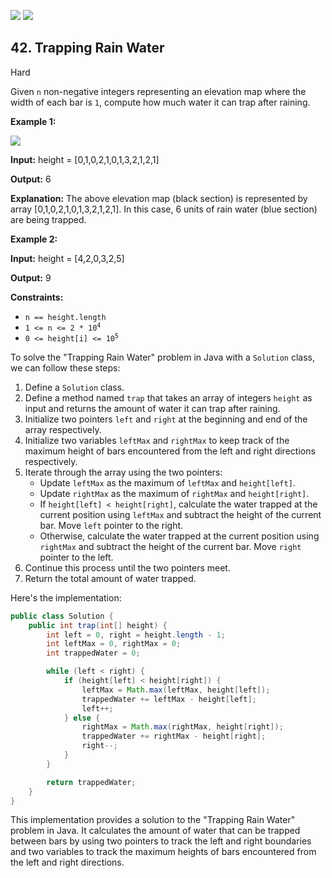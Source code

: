 [![](https://img.shields.io/github/stars/LeetCode-Top-Interview-150/LeetCode-Top-Interview-150?label=Stars&style=flat-square)](https://github.com/LeetCode-Top-Interview-150/LeetCode-Top-Interview-150)
[![](https://img.shields.io/github/forks/LeetCode-Top-Interview-150/LeetCode-Top-Interview-150?label=Fork%20me%20on%20GitHub%20&style=flat-square)](https://github.com/LeetCode-Top-Interview-150/LeetCode-Top-Interview-150/fork)

## 42\. Trapping Rain Water

Hard

Given `n` non-negative integers representing an elevation map where the width of each bar is `1`, compute how much water it can trap after raining.

**Example 1:**

![](https://assets.leetcode.com/uploads/2018/10/22/rainwatertrap.png)

**Input:** height = [0,1,0,2,1,0,1,3,2,1,2,1]

**Output:** 6

**Explanation:** The above elevation map (black section) is represented by array [0,1,0,2,1,0,1,3,2,1,2,1]. In this case, 6 units of rain water (blue section) are being trapped. 

**Example 2:**

**Input:** height = [4,2,0,3,2,5]

**Output:** 9 

**Constraints:**

*   `n == height.length`
*   <code>1 <= n <= 2 * 10<sup>4</sup></code>
*   <code>0 <= height[i] <= 10<sup>5</sup></code>

To solve the "Trapping Rain Water" problem in Java with a `Solution` class, we can follow these steps:

1. Define a `Solution` class.
2. Define a method named `trap` that takes an array of integers `height` as input and returns the amount of water it can trap after raining.
3. Initialize two pointers `left` and `right` at the beginning and end of the array respectively.
4. Initialize two variables `leftMax` and `rightMax` to keep track of the maximum height of bars encountered from the left and right directions respectively.
5. Iterate through the array using the two pointers:
   - Update `leftMax` as the maximum of `leftMax` and `height[left]`.
   - Update `rightMax` as the maximum of `rightMax` and `height[right]`.
   - If `height[left] < height[right]`, calculate the water trapped at the current position using `leftMax` and subtract the height of the current bar. Move `left` pointer to the right.
   - Otherwise, calculate the water trapped at the current position using `rightMax` and subtract the height of the current bar. Move `right` pointer to the left.
6. Continue this process until the two pointers meet.
7. Return the total amount of water trapped.

Here's the implementation:

```java
public class Solution {
    public int trap(int[] height) {
        int left = 0, right = height.length - 1;
        int leftMax = 0, rightMax = 0;
        int trappedWater = 0;

        while (left < right) {
            if (height[left] < height[right]) {
                leftMax = Math.max(leftMax, height[left]);
                trappedWater += leftMax - height[left];
                left++;
            } else {
                rightMax = Math.max(rightMax, height[right]);
                trappedWater += rightMax - height[right];
                right--;
            }
        }

        return trappedWater;
    }
}
```

This implementation provides a solution to the "Trapping Rain Water" problem in Java. It calculates the amount of water that can be trapped between bars by using two pointers to track the left and right boundaries and two variables to track the maximum heights of bars encountered from the left and right directions.